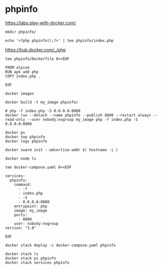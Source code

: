 # phpinfo

https://labs.play-with-docker.com/
```
mkdir phpinfo/
```
```
echo '<?php phpinfo();?>' | tee phpinfo/index.php
```
https://hub.docker.com/_/php
```
tee phpinfo/Dockerfile 0<<EOF

FROM alpine
RUN apk add php
COPY index.php .

EOF
```
```
docker images
```
```
docker build -t my_image phpinfo/
```
```
# php -f index.php -S 0.0.0.0:8080
docker run --detach --name phpinfo --publish 8080 --restart always --read-only --user nobody:nogroup my_image php -f index.php -S 0.0.0.0:8080
```
```
docker ps
docker top phpinfo
docker logs phpinfo
```
```
docker swarm init --advertise-addr $( hostname -i )
```
```
docker node ls
```
```
tee docker-compose.yaml 0<<EOF

services:
  phpinfo:
    command:
      - -f
      - index.php
      - -S
      - 0.0.0.0:8080
    entrypoint: php
    image: my_image
    ports:
      - 8080
    user: nobody:nogroup
version: "3.8"

EOF
```
```
docker stack deploy -c docker-compose.yaml phpinfo
```
```
docker stack ls
docker stack ps phpinfo
docker stack services phpinfo
```
